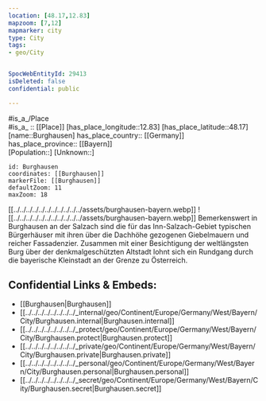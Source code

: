 ```yaml
---
location: [48.17,12.83] 
mapzoom: [7,12] 
mapmarker: city 
type: City
tags:
- geo/City


SpocWebEntityId: 29413
isDeleted: false
confidential: public

---
```

#is_a_/Place  
#is_a_ :: [[Place]] 
[has_place_longitude::12.83] 
[has_place_latitude::48.17] 
[name::Burghausen] 
has_place_country:: [[Germany]]  
has_place_province:: [[Bayern]]  
[Population::] 
[Unknown::] 


```leaflet
id: Burghausen
coordinates: [[Burghausen]] 
markerFile: [[Burghausen]] 
defaultZoom: 11 
maxZoom: 18
```



[[../../../../../../../../../../../assets/burghausen-bayern.webp]]
![[../../../../../../../../../../../assets/burghausen-bayern.webp]]
Bemerkenswert in Burghausen an der Salzach sind die für das Inn-Salzach-Gebiet typischen Bürgerhäuser 
mit ihren über die Dachhöhe gezogenen Giebelmauern und reicher Fassadenzier. 
Zusammen mit einer Besichtigung der weltlängsten Burg über der denkmalgeschützten Altstadt 
lohnt sich ein Rundgang durch die bayerische Kleinstadt an der Grenze zu Österreich.

## Confidential Links & Embeds: 
- [[Burghausen|Burghausen]]  
- [[../../../../../../../../_internal/geo/Continent/Europe/Germany/West/Bayern/City/Burghausen.internal|Burghausen.internal]] 
- [[../../../../../../../../_protect/geo/Continent/Europe/Germany/West/Bayern/City/Burghausen.protect|Burghausen.protect]] 
- [[../../../../../../../../_private/geo/Continent/Europe/Germany/West/Bayern/City/Burghausen.private|Burghausen.private]] 
- [[../../../../../../../../_personal/geo/Continent/Europe/Germany/West/Bayern/City/Burghausen.personal|Burghausen.personal]] 
- [[../../../../../../../../_secret/geo/Continent/Europe/Germany/West/Bayern/City/Burghausen.secret|Burghausen.secret]] 
